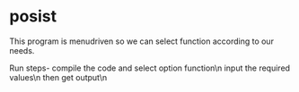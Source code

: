 # posist
This program is menudriven so we can select function according to our needs.

Run steps-
compile the code and select option function\n input the required values\n then get output\n
